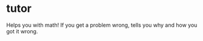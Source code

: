tutor
=====

Helps you with math! If you get a problem wrong, tells you why and how you got it wrong.
